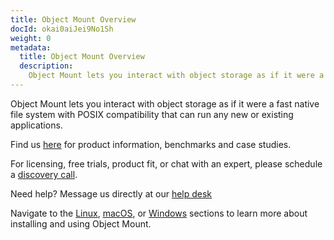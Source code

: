 ```yaml
---
title: Object Mount Overview
docId: okai0aiJei9No1Sh
weight: 0
metadata:
  title: Object Mount Overview
  description:
    Object Mount lets you interact with object storage as if it were a fast native file system with POSIX compatibility that can run any new or existing applications.
---
```


Object Mount lets you interact with object storage as if it were a fast native file system with POSIX compatibility that can run any new or existing applications.

Find us [here](https://www.storj.io/fuse-filesystem) for product information, benchmarks and case studies.

For licensing, free trials, product fit, or chat with an expert, please schedule a [discovery call](https://www.storj.io/landing/get-in-touch).

Need help? Message us directly at our [help desk](https://supportdcs.storj.io/hc/en-us/requests/new)

Navigate to the [Linux](./object-mount/linux), [macOS](./object-mount/macos), or [Windows](./object-mount/windows) sections to learn more about installing and using Object Mount.